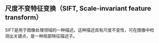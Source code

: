 ## 尺度不变特征变换（SIFT, Scale-invariant feature transform）
SIFT是用于图像处理领域的一种描述。这种描述具有尺度不变性，可在图像中检测出关键点，是一种局部特征描述子。